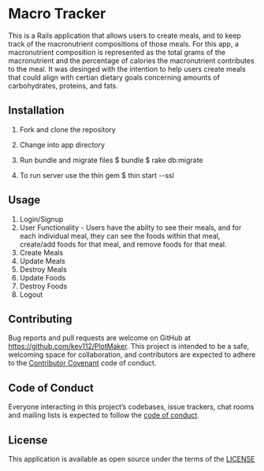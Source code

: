 # Macro Tracker

This is a Rails application that allows users to create meals, and to keep track of the macronutrient compositions of those meals. For this app, a macronutrient composition is represented as the total grams of the macronutrient and the percentage of calories the macronutrient contributes to the meal. It was desinged with the intention to help users create meals that could align with certian dietary goals concerning amounts of carbohydrates, proteins, and fats.


## Installation

1. Fork and clone the repository

2. Change into app directory 
3. Run bundle and migrate files
        $ bundle
        $ rake db:migrate
        
4. To run server use the thin gem
        $ thin start --ssl

## Usage

1. Login/Signup
2. User Functionality 
        - Users have the abilty to see their meals, and for each individual meal, they can see the foods within that meal, create/add foods for that meal, and remove foods for that meal.
3. Create Meals
4. Update Meals
5. Destroy Meals
6. Update Foods
7. Destroy Foods
8. Logout 


## Contributing

Bug reports and pull requests are welcome on GitHub at https://github.com/kev112/PlotMaker. This project is intended to be a safe, welcoming space for collaboration, and contributors are expected to adhere to the [Contributor Covenant](http://contributor-covenant.org) code of conduct.

## Code of Conduct

Everyone interacting in this project’s codebases, issue trackers, chat rooms and mailing lists is expected to follow the [code of conduct](https://github.com/freeWillee/project-manager_001/blob/master/CODE_OF_CONDUCT.md).

## License

This application is available as open source under the terms of the
        <a href="LICENSE.md">LICENSE</a>
        
 
 
